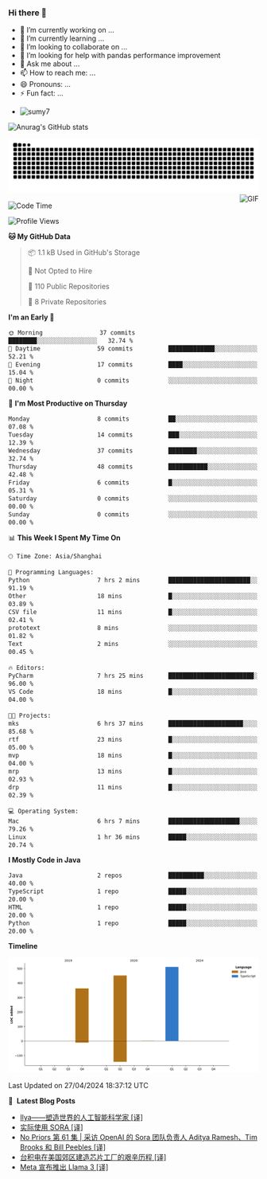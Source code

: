 ### Hi there 👋
<!--
**alloevil/alloevil** is a ✨ _special_ ✨ repository because its `README.md` (this file) appears on your GitHub profile.

Here are some ideas to get you started:

- 🔭 I’m currently working on ...
- 🌱 I’m currently learning ...
- 👯 I’m looking to collaborate on ...
- 🤔 I’m looking for help with ...
- 💬 Ask me about ...
- 📫 How to reach me: ...
- 😄 Pronouns: ...
- ⚡ Fun fact: ...
-->

- 🔭 I’m currently working on ...
- 🌱 I’m currently learning ...
- 👯 I’m looking to collaborate on ...
- 🤔 I’m looking for help with pandas performance improvement
- 💬 Ask me about ...
- 📫 How to reach me: ...
- 😄 Pronouns: ...
- ⚡ Fun fact: ...
  
+ ![sumy7](https://komarev.com/ghpvc/?username=alloevil)

![Anurag's GitHub stats](https://github-readme-stats.vercel.app/api?username=alloevil&show_icons=true&bg_color=00000000)

<picture align="center">
  <source media="(prefers-color-scheme: dark)" srcset="https://github.com/alloevil/alloevil/blob/output/github-contribution-grid-snake.svg">
  <source media="(prefers-color-scheme: dark)" srcset="https://github.com/alloevil/alloevil/blob/output/github-contribution-grid-snake.svg">
  <img alt="github contribution grid snake animation" src="https://github.com/alloevil/alloevil/blob/output/github-contribution-grid-snake.svg">
</picture>

<img align="right" alt="GIF" src="https://raw.githubusercontent.com/JoeyBling/JoeyBling/master/pic/pusheencode.gif" />

<!--START_SECTION:waka-->
![Code Time](http://img.shields.io/badge/Code%20Time-2%2C205%20hrs%204%20mins-blue)

![Profile Views](http://img.shields.io/badge/Profile%20Views-0-blue)

**🐱 My GitHub Data** 

> 📦 1.1 kB Used in GitHub's Storage 
 > 
> 🚫 Not Opted to Hire
 > 
> 📜 110 Public Repositories 
 > 
> 🔑 8 Private Repositories 
 > 
**I'm an Early 🐤** 

```text
🌞 Morning                37 commits          ████████░░░░░░░░░░░░░░░░░   32.74 % 
🌆 Daytime                59 commits          █████████████░░░░░░░░░░░░   52.21 % 
🌃 Evening                17 commits          ████░░░░░░░░░░░░░░░░░░░░░   15.04 % 
🌙 Night                  0 commits           ░░░░░░░░░░░░░░░░░░░░░░░░░   00.00 % 
```
📅 **I'm Most Productive on Thursday** 

```text
Monday                   8 commits           ██░░░░░░░░░░░░░░░░░░░░░░░   07.08 % 
Tuesday                  14 commits          ███░░░░░░░░░░░░░░░░░░░░░░   12.39 % 
Wednesday                37 commits          ████████░░░░░░░░░░░░░░░░░   32.74 % 
Thursday                 48 commits          ███████████░░░░░░░░░░░░░░   42.48 % 
Friday                   6 commits           █░░░░░░░░░░░░░░░░░░░░░░░░   05.31 % 
Saturday                 0 commits           ░░░░░░░░░░░░░░░░░░░░░░░░░   00.00 % 
Sunday                   0 commits           ░░░░░░░░░░░░░░░░░░░░░░░░░   00.00 % 
```


📊 **This Week I Spent My Time On** 

```text
🕑︎ Time Zone: Asia/Shanghai

💬 Programming Languages: 
Python                   7 hrs 2 mins        ███████████████████████░░   91.19 % 
Other                    18 mins             █░░░░░░░░░░░░░░░░░░░░░░░░   03.89 % 
CSV file                 11 mins             █░░░░░░░░░░░░░░░░░░░░░░░░   02.41 % 
prototext                8 mins              ░░░░░░░░░░░░░░░░░░░░░░░░░   01.82 % 
Text                     2 mins              ░░░░░░░░░░░░░░░░░░░░░░░░░   00.45 % 

🔥 Editors: 
PyCharm                  7 hrs 25 mins       ████████████████████████░   96.00 % 
VS Code                  18 mins             █░░░░░░░░░░░░░░░░░░░░░░░░   04.00 % 

🐱‍💻 Projects: 
mks                      6 hrs 37 mins       █████████████████████░░░░   85.68 % 
rtf                      23 mins             █░░░░░░░░░░░░░░░░░░░░░░░░   05.00 % 
mvp                      18 mins             █░░░░░░░░░░░░░░░░░░░░░░░░   04.00 % 
mrp                      13 mins             █░░░░░░░░░░░░░░░░░░░░░░░░   02.93 % 
drp                      11 mins             █░░░░░░░░░░░░░░░░░░░░░░░░   02.39 % 

💻 Operating System: 
Mac                      6 hrs 7 mins        ████████████████████░░░░░   79.26 % 
Linux                    1 hr 36 mins        █████░░░░░░░░░░░░░░░░░░░░   20.74 % 
```

**I Mostly Code in Java** 

```text
Java                     2 repos             ██████████░░░░░░░░░░░░░░░   40.00 % 
TypeScript               1 repo              █████░░░░░░░░░░░░░░░░░░░░   20.00 % 
HTML                     1 repo              █████░░░░░░░░░░░░░░░░░░░░   20.00 % 
Python                   1 repo              █████░░░░░░░░░░░░░░░░░░░░   20.00 % 
```



**Timeline**

![Lines of Code chart](https://raw.githubusercontent.com/alloevil/alloevil/main/assets/bar_graph.png)


 Last Updated on 27/04/2024 18:37:12 UTC
<!--END_SECTION:waka-->

📕 &nbsp;**Latest Blog Posts**
<!-- BLOG-POST-LIST:START -->
- [Ilya——塑造世界的人工智能科学家 [译]](https://baoyu.io/translations/transcript/Ilya-the-ai-scientist-shaping-the-world)
- [实际使用 SORA [译]](https://baoyu.io/translations/sora/actually-using-sora)
- [No Priors 第 61 集 | 采访 OpenAI 的 Sora 团队负责人 Aditya Ramesh、Tim Brooks 和 Bill Peebles [译]](https://baoyu.io/translations/transcript/no-priors-ep61-openais-sora-leaders-aditya-ramesh-tim-brooks-and-bill-peebles)
- [台积电在美国郊区建造芯片工厂的艰辛历程 [译]](https://baoyu.io/translations/tech/tsmc-arizona-expansion)
- [Meta 宣布推出 Llama 3 [译]](https://baoyu.io/translations/transcript/meta-announces-llama-3-at-weights-biases-conference)
<!-- BLOG-POST-LIST:END -->
